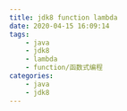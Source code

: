 ```yaml
---
title: jdk8 function lambda
date: 2020-04-15 16:09:14
tags:
    - java
    - jdk8
    - lambda
    - function/函数式编程
categories:
    - java
    - jdk8
---
```

